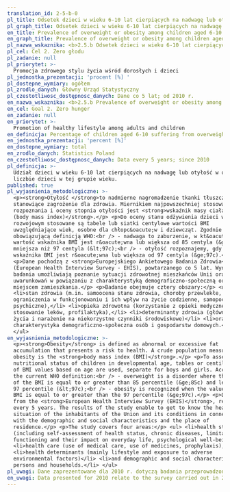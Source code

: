 ```yaml
---
translation_id: 2-5-b-0
pl_title: Odsetek dzieci w wieku 6-10 lat cierpiących na nadwagę lub otyłość wg BMI
pl_graph_title: Odsetek dzieci w wieku 6-10 lat cierpiących na nadwagę lub otyłość wg BMI
en_title: Prevalence of overweight or obesity among children aged 6-10 according to BMI
en_graph_title: Prevalence of overweight or obesity among children aged 6-10 according to BMI
pl_nazwa_wskaznika: <b>2.5.b Odsetek dzieci w wieku 6-10 lat cierpiących na nadwagę lub otyłość wg BMI</b>
pl_cel: Cel 2. Zero głodu
pl_zadanie: null
pl_priorytet: >-
  Promocja zdrowego stylu życia wśród dorosłych i dzieci
pl_jednostka_prezentacji: 'procent [%] '
pl_dostepne_wymiary: ogółem
pl_zrodlo_danych: Główny Urząd Statystyczny
pl_czestotliwosc_dostępnosc_danych: Dane co 5 lat; od 2010 r.
en_nazwa_wskaznika: <b>2.5.b Prevalence of overweight or obesity among children aged 6-10 according to BMI</b>
en_cel: Goal 2. Zero hunger
en_zadanie: null
en_priorytet: >-
  Promotion of healthy lifestyle among adults and children
en_definicja: Percentage of children aged 6-10 suffering from overweight or obesity.
en_jednostka_prezentacji: 'percent [%]'
en_dostepne_wymiary: total
en_zrodlo_danych: Statistics Poland
en_czestotliwosc_dostępnosc_danych: Data every 5 years; since 2010
pl_definicja: >-
  Udział dzieci w wieku 6-10 lat cierpiących na nadwagę lub otyłość w ogólnej
  liczbie dzieci w tej grupie wieku.
published: true
pl_wyjasnienia_metodologiczne: >-
  <p><strong>Otyłość </strong>to nadmierne nagromadzenie tkanki tłuszczowej,
  stanowiące zagrożenie dla zdrowia. Miernikiem najpowszechniej stosowanym do
  rozpoznania i oceny stopnia otyłości jest <strong>wskaźnik masy ciała BMI
  (body mass index)</strong>.</p> <p>Do oceny stanu odżywienia dzieci w wieku
  rozwojowym stosowane są tabele lub siatki centylowe wartości BMI
  uwzględniające wiek, osobne dla chłopc&oacute;w i dziewcząt. Zgodnie z
  obowiązującą definicją WHO:<br /> - nadwaga to zaburzenie, w kt&oacute;rym
  wartość wskaźnika BMI jest r&oacute;wna lub większa od 85 centyla (&ge;85c), a
  mniejsza niż 97 centyla (&lt;97c);<br /> - otyłość rozpoznajemy, gdy wartość
  wskaźnika BMI jest r&oacute;wna lub większa od 97 centyla (&ge;97c).</p>
  <p>Dane pochodzą z <strong>Europejskiego Ankietowego Badania Zdrowia</strong>
  (European Health Interview Survey - EHIS), powtarzanego co 5 lat. Wyniki
  badania umożliwiają poznanie sytuacji zdrowotnej mieszkańców Unii oraz jej
  uwarunkowań w powiązaniu z charakterystyką demograficzno-społeczną oraz
  miejscem zamieszkania.</p> <p>Badanie obejmuje cztery obszary:</p> <ul>
  <li>stan zdrowia (m.in. samoocena stanu zdrowia, choroby przewlekłe,
  ograniczenia w funkcjonowaniu i ich wpływ na życie codzienne, samopoczucie
  psychiczne),</li> <li>opieka zdrowotna (korzystanie z opieki medycznej,
  stosowanie leków, profilaktyka),</li> <li>determinanty zdrowia (głównie styl
  życia i narażenie na niekorzystne czynniki środowiskowe)</li> <li>oraz
  charakterystyka demograficzno-społeczna osób i gospodarstw domowych.</li>
  </ul>
en_wyjasnienia_metodologiczne: >-
  <p><strong>Obesity</strong> is defined as abnormal or excessive fat
  accumulation that presents a risk to health. A crude population measure of
  obesity is the <strong>body mass index (BMI)</strong>.</p> <p>To assess the
  nutritional status of children in developmental age, tables or centile grids
  of BMI values based on age are used, separate for boys and girls. According to
  the current WHO definition:<br /> - overweight is a disorder where the value
  of the BMI is equal to or greater than 85 percentile (&ge;85c) and less than
  97 percentile (&lt;97c);<br /> - obesity is recognized when the value of the
  BMI is equal to or greater than the 97 percentile (&ge;97c).</p> <p>Data comes
  from the <strong>European Health Interview Survey (EHIS)</strong>, repeated
  every 5 years. The results of the study enable to get to know the health
  situation of the inhabitants of the Union and its conditions in connection
  with the demographic and social characteristics and the place of
  residence.</p> <p>The study covers four areas:</p> <ul> <li>health status
  (including self-assessment of health status, chronic diseases, limitations in
  functioning and their impact on everyday life, psychological well-being),</li>
  <li>health care (use of medical care, use of medicines, prophylaxis),</li>
  <li>health determinants (mainly lifestyle and exposure to adverse
  environmental factors)</li> <li>and demographic and social characteristics of
  persons and households.</li> </ul>
pl_uwagi: Dane zaprezentowane dla 2010 r. dotyczą badania przeprowadzonego w 2009 r.
en_uwagi: Data presented for 2010 relate to the survey carried out in 2009.
---
```

